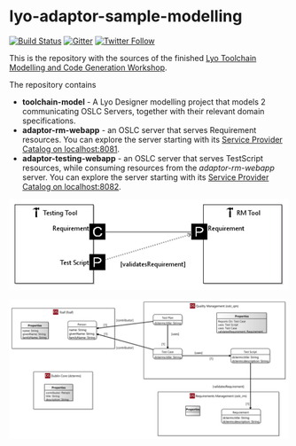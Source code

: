 # lyo-adaptor-sample-modelling

[![Build Status](https://travis-ci.org/OSLC/lyo-adaptor-sample-modelling.svg?branch=master)](https://travis-ci.org/OSLC/lyo-adaptor-sample-modelling)
[![Gitter](https://img.shields.io/gitter/room/nwjs/nw.js.svg)](https://gitter.im/OSLC/lyo-adaptor-sample-modelling)
[![Twitter Follow](https://img.shields.io/twitter/follow/oslcNews.svg?style=social&label=Follow)](https://twitter.com/oslcNews)

This is the repository with the sources of the finished [Lyo Toolchain Modelling and Code Generation Workshop](https://wiki.eclipse.org/Lyo/ToolchainModellingAndCodeGenerationWorkshop).

The repository contains 
 * **toolchain-model** - A Lyo Designer modelling project that models 2 communicating OSLC Servers, together with their relevant domain specifications. 
 * **adaptor-rm-webapp** - an OSLC server that serves Requirement resources. You can explore the server starting with its [Service Provider Catalog on localhost:8081](http://localhost:8081/adaptor-rm/services/catalog/singleton). 
 * **adaptor-testing-webapp** - an OSLC server that serves TestScript resources, while consuming resources from the *adaptor-rm-webapp* server. You can explore the server starting with its [Service Provider Catalog on localhost:8082](http://localhost:8082/adaptor-testing/services/catalog/singleton).

![Toolchain Model](img/ToolchainDiagram.png)

![Domain Specification Model](img/SpecificationDiagram.png)


